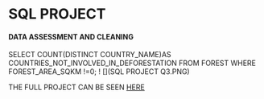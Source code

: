 # SQL PROJECT

#### DATA ASSESSMENT AND CLEANING 

SELECT COUNT(DISTINCT COUNTRY_NAME)AS COUNTRIES_NOT_INVOLVED_IN_DEFORESTATION FROM FOREST WHERE FOREST_AREA_SQKM !=0; 
! [](SQL PROJECT Q3.PNG)










THE FULL PROJECT CAN BE SEEN [HERE](https://github.com/akpanmary46/SQL1/blob/main/PROJECT%20WORK.sql)

